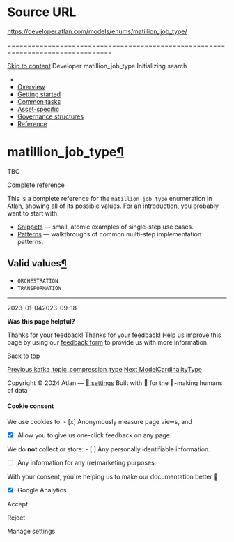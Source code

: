# Source URL
https://developer.atlan.com/models/enums/matillion_job_type/

================================================================================

<!--
canonical: https://developer.atlan.com/models/enums/matillion_job_type/
meta-content-security-policy: object-src 'none'; base-uri 'self'; manifest-src 'self'; media-src 'self';
meta-description: Dear Developers
meta-generator: mkdocs-1.6.1, mkdocs-material-9.6.14
meta-og-description: Dear Developers
meta-og-image: https://developer.atlan.com/assets/images/social/models/enums/matillion_job_type.png
meta-og-image-height: 630
meta-og-image-type: image/png
meta-og-image-width: 1200
meta-og-title: matillion_job_type - Developer
meta-og-type: website
meta-og-url: https://developer.atlan.com/models/enums/matillion_job_type/
meta-twitter:card: summary_large_image
meta-twitter:description: Dear Developers
meta-twitter:image: https://developer.atlan.com/assets/images/social/models/enums/matillion_job_type.png
meta-twitter:title: matillion_job_type - Developer
meta-viewport: width=device-width,initial-scale=1
title: matillion_job_type - Developer
-->

[Skip to content](#matillion_job_type) Developer matillion\_job\_type Initializing search 

* 
* [Overview](../../..)
* [Getting started](../../../getting-started/)
* [Common tasks](../../../snippets/)
* [Asset\-specific](../../../patterns/)
* [Governance structures](../../../governance/)
* [Reference](../../../reference/)

matillion\_job\_type[¶](#matillion_job_type "Permanent link")
=============================================================

TBC

Complete reference

This is a complete reference for the `matillion_job_type` enumeration in Atlan, showing all of its possible values. For an introduction, you probably want to start with:

* [Snippets](../../../snippets/) — small, atomic examples of single\-step use cases.
* [Patterns](../../../patterns/) — walkthroughs of common multi\-step implementation patterns.

Valid values[¶](#valid-values "Permanent link")
-----------------------------------------------

* `ORCHESTRATION`
* `TRANSFORMATION`

---

2023\-01\-042023\-09\-18

**Was this page helpful?**

Thanks for your feedback! Thanks for your feedback! Help us improve this page by using our [feedback form](https://docs.google.com/forms/d/e/1FAIpQLScfoq7vqEn8S4QvN0ehPp0MRy6WYK5x-okJDqD69lHgoPPWtg/viewform?usp=pp_url&entry.1800719315=/models/enums/matillion_job_type/) to provide us with more information. 

Back to top

[Previous kafka\_topic\_compression\_type](../kafka_topic_compression_type/) [Next ModelCardinalityType](../modelcardinalitytype/) 

Copyright © 2024 Atlan — [🍪 settings](#__consent) 
Built with 💙 for the 🤖\-making humans of data 

#### Cookie consent

We use cookies to: - [x] Anonymously measure page views, and
- [x] Allow you to give us one\-click feedback on any page.

 We do **not** collect or store: - [ ] Any personally identifiable information.
- [ ] Any information for any (re)marketing purposes.

 With your consent, you're helping us to make our documentation better 💙

- [x] Google Analytics

Accept

Reject

Manage settings


